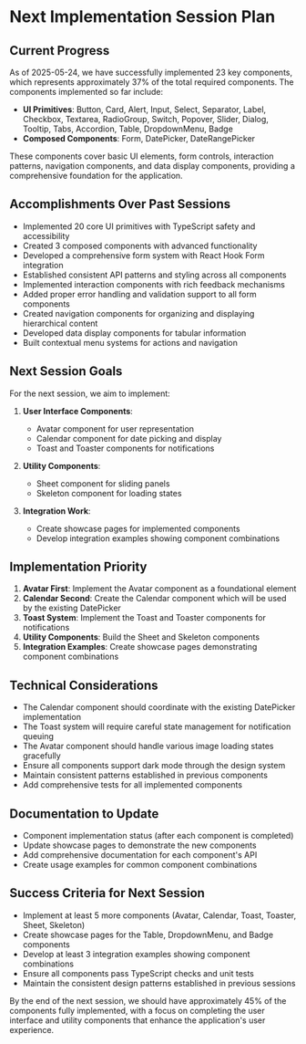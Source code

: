 # Next Implementation Session Plan

## Current Progress

As of 2025-05-24, we have successfully implemented 23 key components, which represents approximately 37% of the total required components. The components implemented so far include:

- **UI Primitives**: Button, Card, Alert, Input, Select, Separator, Label, Checkbox, Textarea, RadioGroup, Switch, Popover, Slider, Dialog, Tooltip, Tabs, Accordion, Table, DropdownMenu, Badge
- **Composed Components**: Form, DatePicker, DateRangePicker

These components cover basic UI elements, form controls, interaction patterns, navigation components, and data display components, providing a comprehensive foundation for the application.

## Accomplishments Over Past Sessions

- Implemented 20 core UI primitives with TypeScript safety and accessibility
- Created 3 composed components with advanced functionality
- Developed a comprehensive form system with React Hook Form integration
- Established consistent API patterns and styling across all components
- Implemented interaction components with rich feedback mechanisms
- Added proper error handling and validation support to all form components
- Created navigation components for organizing and displaying hierarchical content
- Developed data display components for tabular information
- Built contextual menu systems for actions and navigation

## Next Session Goals

For the next session, we aim to implement:

1. **User Interface Components**:
   - Avatar component for user representation
   - Calendar component for date picking and display
   - Toast and Toaster components for notifications

2. **Utility Components**:
   - Sheet component for sliding panels
   - Skeleton component for loading states

3. **Integration Work**:
   - Create showcase pages for implemented components
   - Develop integration examples showing component combinations

## Implementation Priority

1. **Avatar First**: Implement the Avatar component as a foundational element
2. **Calendar Second**: Create the Calendar component which will be used by the existing DatePicker
3. **Toast System**: Implement the Toast and Toaster components for notifications
4. **Utility Components**: Build the Sheet and Skeleton components
5. **Integration Examples**: Create showcase pages demonstrating component combinations

## Technical Considerations

- The Calendar component should coordinate with the existing DatePicker implementation
- The Toast system will require careful state management for notification queuing
- The Avatar component should handle various image loading states gracefully
- Ensure all components support dark mode through the design system
- Maintain consistent patterns established in previous components
- Add comprehensive tests for all implemented components

## Documentation to Update

- Component implementation status (after each component is completed)
- Update showcase pages to demonstrate the new components
- Add comprehensive documentation for each component's API
- Create usage examples for common component combinations

## Success Criteria for Next Session

- Implement at least 5 more components (Avatar, Calendar, Toast, Toaster, Sheet, Skeleton)
- Create showcase pages for the Table, DropdownMenu, and Badge components
- Develop at least 3 integration examples showing component combinations
- Ensure all components pass TypeScript checks and unit tests
- Maintain the consistent design patterns established in previous sessions

By the end of the next session, we should have approximately 45% of the components fully implemented, with a focus on completing the user interface and utility components that enhance the application's user experience. 